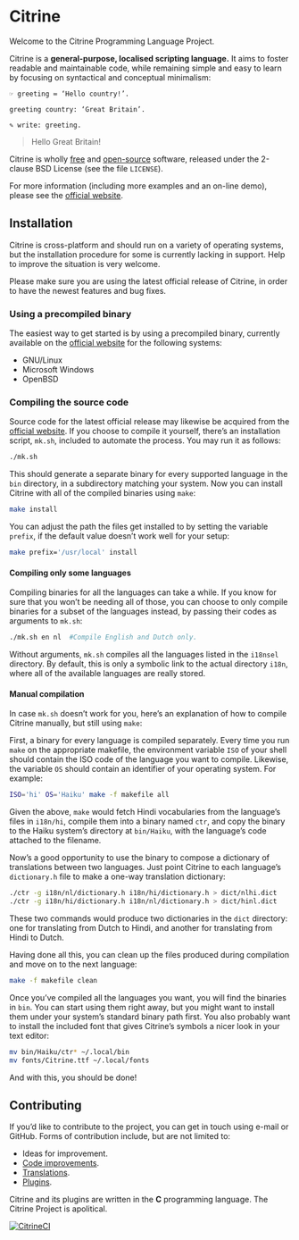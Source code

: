 Citrine
=======

Welcome to the Citrine Programming Language Project.

Citrine is a __general-purpose, localised scripting language.__ It aims to foster readable
and maintainable code, while remaining simple and easy to learn by focusing on syntactical
and conceptual minimalism:

```
☞ greeting ≔ ‘Hello country!’.

greeting country: ‘Great Britain’.

✎ write: greeting.
```

> Hello Great Britain!

Citrine is wholly [free](https://www.gnu.org/philosophy/free-sw.html) and
[open-source](https://opensource.org/osd) software, released under the 2-clause BSD
License (see the file `LICENSE`).

For more information (including more examples and an on-line demo), please see the
[official website](https://citrine-lang.org/).


Installation
------------

Citrine is cross-platform and should run on a variety of operating systems, but the
installation procedure for some is currently lacking in support. Help to improve the
situation is very welcome.

Please make sure you are using the latest official release of Citrine, in order to have
the newest features and bug fixes.

### Using a precompiled binary

The easiest way to get started is by using a precompiled binary, currently available on
the [official website](https://citrine-lang.org/download.ctr) for the following systems:

- GNU/Linux
- Microsoft Windows
- OpenBSD

### Compiling the source code

Source code for the latest official release may likewise be acquired from the [official
website](https://citrine-lang.org/download.ctr). If you choose to compile it yourself,
there’s an installation script, `mk.sh`, included to automate the process. You may run it
as follows:

```bash
./mk.sh
```

This should generate a separate binary for every supported language in the `bin`
directory, in a subdirectory matching your system. Now you can install Citrine with all of
the compiled binaries using `make`:

```bash
make install
```

You can adjust the path the files get installed to by setting the variable `prefix`, if
the default value doesn’t work well for your setup:

```bash
make prefix='/usr/local' install
```

#### Compiling only some languages

Compiling binaries for all the languages can take a while. If you know for sure that you
won’t be needing all of those, you can choose to only compile binaries for a subset of the
languages instead, by passing their codes as arguments to `mk.sh`:

```bash
./mk.sh en nl  #Compile English and Dutch only.
```

Without arguments, `mk.sh` compiles all the languages listed in the `i18nsel` directory.
By default, this is only a symbolic link to the actual directory `i18n`, where all of the
available languages are really stored.

#### Manual compilation

In case `mk.sh` doesn’t work for you, here’s an explanation of how to compile Citrine
manually, but still using `make`:

First, a binary for every language is compiled separately. Every time you run `make` on
the appropriate makefile, the environment variable `ISO` of your shell should contain the
ISO code of the language you want to compile. Likewise, the variable `OS` should contain
an identifier of your operating system. For example:

```bash
ISO='hi' OS='Haiku' make -f makefile all
```

Given the above, `make` would fetch Hindi vocabularies from the language’s files in
`i18n/hi`, compile them into a binary named `ctr`, and copy the binary to the Haiku
system’s directory at `bin/Haiku`, with the language’s code attached to the filename.

Now’s a good opportunity to use the binary to compose a dictionary of translations between
two languages. Just point Citrine to each language’s `dictionary.h` file to make a one-way
translation dictionary:

```bash
./ctr -g i18n/nl/dictionary.h i18n/hi/dictionary.h > dict/nlhi.dict
./ctr -g i18n/hi/dictionary.h i18n/nl/dictionary.h > dict/hinl.dict
```

These two commands would produce two dictionaries in the `dict` directory: one for
translating from Dutch to Hindi, and another for translating from Hindi to Dutch.

Having done all this, you can clean up the files produced during compilation and move on
to the next language:

```bash
make -f makefile clean
```
Once you’ve compiled all the languages you want, you will find the binaries in `bin`. You
can start using them right away, but you might want to install them under your system’s
standard binary path first. You also probably want to install the included font that gives
Citrine’s symbols a nicer look in your text editor:

```bash
mv bin/Haiku/ctr* ~/.local/bin
mv fonts/Citrine.ttf ~/.local/fonts
```

And with this, you should be done!


Contributing
------------

If you’d like to contribute to the project, you can get in touch using e-mail or GitHub.
Forms of contribution include, but are not limited to:

- Ideas for improvement.
- [Code improvements](https://citrine-lang.org/changelog.ctr#roadmap).
- [Translations](https://citrine-lang.org/add.ctr).
- [Plugins](https://citrine-lang.org/changelog.ctr#plugins).

Citrine and its plugins are written in the __C__ programming language. The Citrine Project
is apolitical.

[![CitrineCI](https://github.com/gabordemooij/citrine/actions/workflows/c-cpp.yml/badge.svg)](https://github.com/gabordemooij/citrine/actions/workflows/c-cpp.yml)

